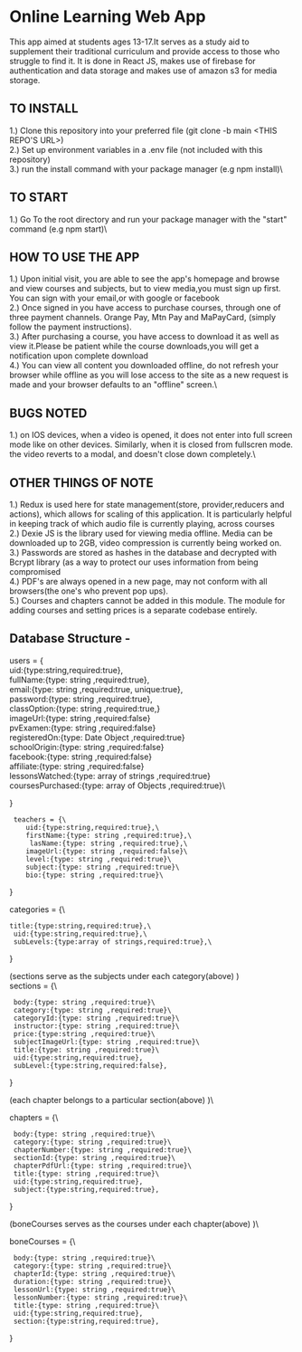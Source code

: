 #   Online Learning Web App

This app aimed at students ages 13-17.It serves as a study aid to supplement 
their traditional curriculum and provide access to those who struggle to find it.
It is done in React JS, makes use of firebase for authentication and data storage and makes use of amazon s3 for media storage.



## TO INSTALL 

 1.) Clone this repository into your preferred file (git clone -b main <THIS REPO'S URL>)\
 2.) Set up environment variables in a .env file (not included with this repository)\
 3.) run the install command with your package manager (e.g npm install)\

 
 ## TO START 

 1.) Go To the root directory and run your package manager with the "start" command (e.g npm start)\
 
 
  ## HOW TO USE THE APP
  1.) Upon initial visit, you are able to see the app's homepage and browse and view courses and subjects, but to view media,you must sign up first. You can sign with your email,or with google or facebook\
  2.) Once signed in you have access to purchase courses, through one of three payment channels. Orange Pay, Mtn Pay and MaPayCard, (simply follow the payment instructions).\
  3.) After purchasing a course, you have access to download it as well as view it.Please be patient while the course downloads,you will get a notification upon complete download\
  4.)  You can view all content you downloaded offline, do not refresh your browser while offline as you will lose access to the site as a new request is made and your browser defaults to an "offline" screen.\
  
  
  
  ## BUGS NOTED
  1.) on IOS devices, when a video is opened, it does not enter into full screen mode like on other devices. Similarly, when it is closed from fullscren mode. the video reverts to a modal, and doesn't close down completely.\

  

 
  ## OTHER THINGS OF NOTE 

 1.) Redux is used here for state management(store, provider,reducers and actions), which allows for scaling of this application. It is particularly helpful in keeping track of which audio file is currently playing, across courses\
 2.) Dexie JS is the library used for viewing media offline. Media can be downloaded up to 2GB, video compression is currently being worked on.\
 3.) Passwords are stored as hashes in the database and decrypted with Bcrypt library (as a way to protect our uses information from being compromised\
 4.) PDF's are always opened in a new page, may not conform with all browsers(the one's who prevent pop ups).\
 5.) Courses and chapters cannot be added in this module. The module for adding courses and setting prices is a separate codebase entirely.


 
 
 ## Database Structure -
 
  users = {\
        uid:{type:string,required:true},\
        fullName:{type: string ,required:true},\
        email:{type: string ,required:true, unique:true},\
        password:{type: string ,required:true},\
        classOption:{type: string ,required:true,}\
        imageUrl:{type: string ,required:false}\
        pvExamen:{type: string ,required:false}\
        registeredOn:{type: Date Object ,required:true}\
        schoolOrigin:{type: string ,required:false}\
        facebook:{type: string ,required:false}\
        affiliate:{type: string ,required:false}\
        lessonsWatched:{type: array of strings ,required:true}\
       coursesPurchased:{type: array of Objects ,required:true}\
        
   }


     teachers = {\
        uid:{type:string,required:true},\
        firstName:{type: string ,required:true},\
         lasName:{type: string ,required:true},\
        imageUrl:{type: string ,required:false}\
        level:{type: string ,required:true}\
        subject:{type: string ,required:true}\
        bio:{type: string ,required:true}\
     
   }

   categories = {\

    title:{type:string,required:true},\
     uid:{type:string,required:true},\
     subLevels:{type:array of strings,required:true},\

   }

(sections serve as the subjects under each category(above) )\
   sections = {\

     body:{type: string ,required:true}\
     category:{type: string ,required:true}\
     categoryId:{type: string ,required:true}\
     instructor:{type: string ,required:true}\
     price:{type:string ,required:true}\
     subjectImageUrl:{type: string ,required:true}\
     title:{type: string ,required:true}\
     uid:{type:string,required:true},
     subLevel:{type:string,required:false},
   }

   
(each chapter belongs to a particular section(above) )\

   chapters = {\

     body:{type: string ,required:true}\
     category:{type: string ,required:true}\
     chapterNumber:{type: string ,required:true}\
     sectionId:{type: string ,required:true}\
     chapterPdfUrl:{type: string ,required:true}\
     title:{type: string ,required:true}\
     uid:{type:string,required:true},
     subject:{type:string,required:true},
   }


(boneCourses serves as the courses under each chapter(above) )\

boneCourses = {\

     body:{type: string ,required:true}\
     category:{type: string ,required:true}\
     chapterId:{type: string ,required:true}\
     duration:{type: string ,required:true}\
     lessonUrl:{type: string ,required:true}\
     lessonNumber:{type: string ,required:true}\
     title:{type: string ,required:true}\
     uid:{type:string,required:true},
     section:{type:string,required:true},

}
   

   


   
   

   
